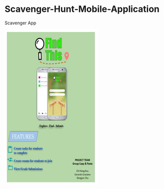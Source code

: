 # Scavenger-Hunt-Mobile-Application
Scavenger App

<img src="https://github.com/whehdwns/Scavenger-Hunt-Mobile-Application/blob/master/Find_this.PNG" width="300" height="500" title="Find This">

